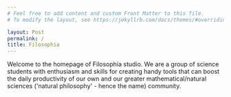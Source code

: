 ```yaml
---
# Feel free to add content and custom Front Matter to this file.
# To modify the layout, see https://jekyllrb.com/docs/themes/#overriding-theme-defaults

layout: Post
permalink: /
title: Filosophia
---
```


Welcome to the homepage of Filosophia studio. We are a group of science students with enthusiasm and skills for creating handy tools that can boost the daily productivity of our own and our greater mathematical/natural sciences ('natural philosophy' - hence the name) community.